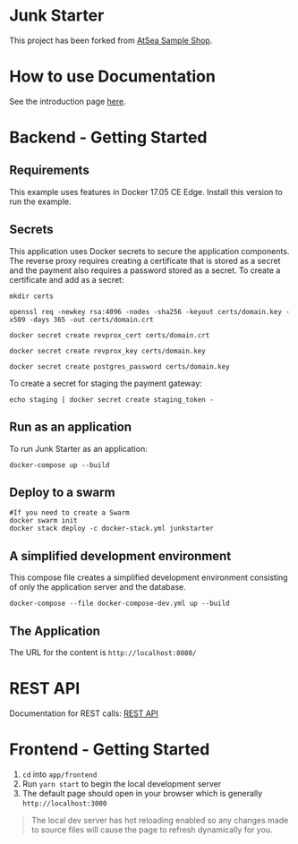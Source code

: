 # Junk Starter

This project has been forked from [AtSea Sample Shop](https://github.com/dockersamples/atsea-sample-shop-app).

# How to use Documentation

See the introduction page [here](./docs/README.md).

# Backend - Getting Started

## Requirements

This example uses features in Docker 17.05 CE Edge. Install this version to run the example.

## Secrets

This application uses Docker secrets to secure the application components. The reverse proxy requires creating a certificate that is stored as a secret and the payment also requires a password stored as a secret. To create a certificate and add as a secret:

```
mkdir certs

openssl req -newkey rsa:4096 -nodes -sha256 -keyout certs/domain.key -x509 -days 365 -out certs/domain.crt

docker secret create revprox_cert certs/domain.crt

docker secret create revprox_key certs/domain.key

docker secret create postgres_password certs/domain.key
```

To create a secret for staging the payment gateway:

```
echo staging | docker secret create staging_token - 
```

## Run as an application

To run Junk Starter as an application:
```
docker-compose up --build
```

## Deploy to a swarm
```
#If you need to create a Swarm
docker swarm init
docker stack deploy -c docker-stack.yml junkstarter
```

## A simplified development environment
This compose file creates a simplified development environment consisting of only the application server and the database.

```
docker-compose --file docker-compose-dev.yml up --build
```

## The Application

The URL for the content is `http://localhost:8080/`

# REST API

Documentation for REST calls: [REST API](./REST.md)

# Frontend - Getting Started

1. `cd` into `app/frontend`
2. Run `yarn start` to begin the local development server
3. The default page should open in your browser which is generally `http://localhost:3000`

> The local dev server has hot reloading enabled so any changes made to source files will cause the page to refresh dynamically for you.